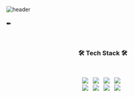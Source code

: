 

<!--
**eing98/eing98** is a ✨ _special_ ✨ repository because its `README.md` (this file) appears on your GitHub profile.

Here are some ideas to get you started:

- 🔭 I’m currently working on ...
- 🌱 I’m currently learning ...
- 👯 I’m looking to collaborate on ...
- 🤔 I’m looking for help with ...
- 💬 Ask me about ...
- 📫 How to reach me: ...
- 😄 Pronouns: ...
- ⚡ Fun fact: ...
-->
![header](https://capsule-render.vercel.app/api?type=wave&color=auto&height=300&section=header&text=Soyeung%20Yun&fontSize=90)


#### ✏ 
</br>
<h3 align="center"><b>🛠 Tech Stack 🛠</b></h3>
</br>
<p align="center">
<img src="https://img.shields.io/badge/HTML5-E34F26?style=flat&logo=HTML5&logoColor=white"/></a> &nbsp
<img src="https://img.shields.io/badge/JavaScript-F7DF1E?style=flat&logo=JavaScript&logoColor=white"/></a> &nbsp
<img src="https://img.shields.io/badge/CSS3-1572B6?style=flat&logo=CSS3&logoColor=white"/></a> &nbsp
<img src="https://img.shields.io/badge/jQuery-0769AD?style=flat&logo=jQuery&logoColor=white"/></a> &nbsp
</br>
<img src="https://img.shields.io/badge/Java-007396?style=flat&logo=Java&logoColor=white"/></a> &nbsp
<img src="https://img.shields.io/badge/Spring-6BCB77?style=flat&logo=Spring&logoColor=white"/></a> &nbsp
<img src="https://img.shields.io/badge/MySQL-4479A1?style=flat&logo=MySQL&logoColor=white"/></a> &nbsp
<img src="https://img.shields.io/badge/Oracle-F80000?style=flat&logo=Oracle&logoColor=white"/></a> &nbsp
</p>


